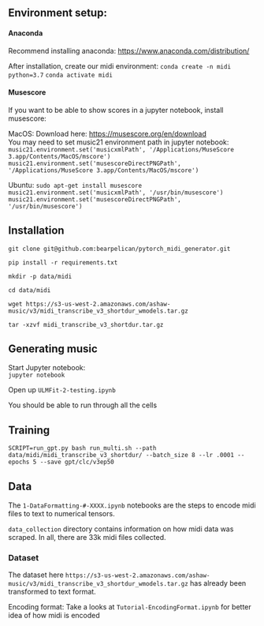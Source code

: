 ## Environment setup:  

#### Anaconda
Recommend installing anaconda: https://www.anaconda.com/distribution/  

After installation, create our midi environment:
`conda create -n midi python=3.7`
`conda activate midi`

#### Musescore
If you want to be able to show scores in a jupyter notebook, install musescore:  

MacOS:
Download here: https://musescore.org/en/download  
You may need to set music21 environment path in jupyter notebook:  
`music21.environment.set('musicxmlPath', '/Applications/MuseScore 3.app/Contents/MacOS/mscore')`
`music21.environment.set('musescoreDirectPNGPath', '/Applications/MuseScore 3.app/Contents/MacOS/mscore')`

Ubuntu:
`sudo apt-get install musescore`
`music21.environment.set('musicxmlPath', '/usr/bin/musescore')`
`music21.environment.set('musescoreDirectPNGPath', '/usr/bin/musescore')`


## Installation

`git clone git@github.com:bearpelican/pytorch_midi_generator.git`

`pip install -r requirements.txt`

`mkdir -p data/midi`

`cd data/midi`

`wget https://s3-us-west-2.amazonaws.com/ashaw-music/v3/midi_transcribe_v3_shortdur_wmodels.tar.gz`

`tar -xzvf midi_transcribe_v3_shortdur.tar.gz`

## Generating music

Start Jupyter notebook:  
`jupyter notebook`

Open up `ULMFit-2-testing.ipynb`

You should be able to run through all the cells


## Training

`SCRIPT=run_gpt.py bash run_multi.sh --path data/midi/midi_transcribe_v3_shortdur/ --batch_size 8 --lr .0001 --epochs 5 --save gpt/clc/v3ep50`


## Data

The `1-DataFormatting-#-XXXX.ipynb` notebooks are the steps to encode midi files to text to numerical tensors.

`data_collection` directory contains information on how midi data was scraped. In all, there are 33k midi files collected.

### Dataset
The dataset here `https://s3-us-west-2.amazonaws.com/ashaw-music/v3/midi_transcribe_v3_shortdur_wmodels.tar.gz` has already been transformed to text format.

Encoding format:
Take a looks at `Tutorial-EncodingFormat.ipynb` for better idea of how midi is encoded